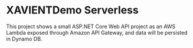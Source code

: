 # XAVIENTDemo Serverless 

This project shows a small ASP.NET Core Web API project as an AWS Lambda exposed through Amazon API Gateway, and data will be persisted in Dynamo DB. 




